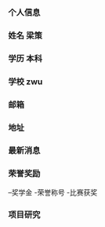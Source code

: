 ### 个人信息
### 姓名 梁策
### 学历 本科
### 学校 zwu
### 邮箱
### 地址

### 最新消息

### 荣誉奖励
–奖学金
-荣誉称号
-比赛获奖
### 项目研究
